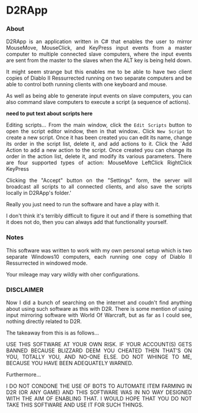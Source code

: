 
<div align="justify">

# D2RApp

### About

D2RApp is an application written in C# that enables the user to mirror MouseMove, MouseClick, and KeyPress input events from a master computer to multiple connected slave computers, where the input events are sent from the master to the slaves when the ALT key is being held down.

It might seem strange but this enables me to be able to have two client copies of Diablo II Ressurrected running on two separate computers and be able to control both running clients with one keyboard and mouse.

As well as being able to generate input events on slave computers, you can also command slave computers to execute a script (a sequence of actions).

**need to put text about scripts here**

Editing scripts...
From the main window, click the `Edit Scripts` button to open the script editor window, then in that window..
Click `New Script` to create a new script.
Once it has been created you can edit its name, change its order in the script list, delete it, and add actions to it.
Click the `Add Action to add a new action to the script.
Once created you can change its order in the action list, delete it, and modify its various parameters.
There are four supported types of action:
MouseMove
LeftClick
RightClick
KeyPress




Clicking the "Accept" button on the "Settings" form, the server will broadcast all scripts to all connected clients, and also save the scripts locally in D2RApp's folder.'




Really you just need to run the software and have a play with it.

I don't think it's terribly difficult to figure it out and if there is something that it does not do, then you can always add that functionality yourself.

### Notes

This software was written to work with my own personal setup which is two separate Windows10 computers, each running one copy of Diablo II Ressurrected in windowed mode.

Your mileage may vary wildly with oher configurations.

### DISCLAIMER
Now I did a bunch of searching on the internet and coudn't find anything about using such software as this with D2R. There is some mention of using input mirroring software with World Of Warcraft, but as far as I could see, nothing directly related to D2R.

The takeaway from this is as follows...

USE THIS SOFTWARE AT YOUR OWN RISK. IF YOUR ACCOUNT(S) GETS BANNED BECAUSE BLIZZARD DEEM YOU CHEATED THEN THAT'S ON YOU, TOTALLY YOU, AND NO-ONE ELSE. DO NOT WHINGE TO ME, BECAUSE YOU HAVE BEEN ADEQUATELY WARNED.

Furthermore...

I DO NOT CONDONE THE USE OF BOTS TO AUTOMATE ITEM FARMING IN D2R (OR ANY GAME) AND THIS SOFTWARE WAS IN NO WAY DESIGNED WITH THE AIM OF ENABLING THAT. I WOULD HOPE THAT YOU DO NOT TAKE THIS SOFTWARE AND USE IT FOR SUCH THINGS.

